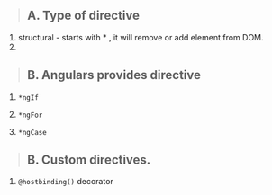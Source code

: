 > ## A. Type of directive
1. structural - starts with * , it will remove or add element from DOM.
2. 

> ## B. Angulars provides directive

1. `*ngIf`

2. `*ngFor`

3. `*ngCase`

> ## B. Custom directives.
1. `@hostbinding()` decorator

